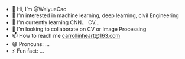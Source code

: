 - 👋 Hi, I’m @WeiyueCao
- 👀 I’m interested in machine learning, deep learning, civil Engineering
- 🌱 I’m currently learning CNN， CV...
- 💞️ I’m looking to collaborate on CV or Image Processing
- 📫 How to reach me carrollinheart@163.com
- 😄 Pronouns: ...
- ⚡ Fun fact: ...

<!---
WeiyueCao/WeiyueCao is a ✨ special ✨ repository because its `README.md` (this file) appears on your GitHub profile.
You can click the Preview link to take a look at your changes.
--->

